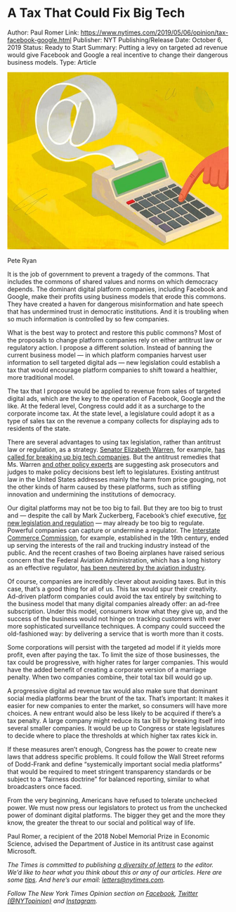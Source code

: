 # A Tax That Could Fix Big Tech

Author: Paul Romer
Link: https://www.nytimes.com/2019/05/06/opinion/tax-facebook-google.html
Publisher: NYT
Publishing/Release Date: October 6, 2019
Status: Ready to Start
Summary: Putting a levy on targeted ad revenue would give Facebook and Google a real incentive to change their dangerous business models.
Type: Article

![A%20Tax%20That%20Could%20Fix%20Big%20Tech%202743252a66544cdd9a719fe083f74122/merlin_154479453_cb026b47-68c6-4d04-b207-8cefa72b9648-articleLarge.jpg](A%20Tax%20That%20Could%20Fix%20Big%20Tech%202743252a66544cdd9a719fe083f74122/merlin_154479453_cb026b47-68c6-4d04-b207-8cefa72b9648-articleLarge.jpg)

Pete Ryan

It is the job of government to prevent a tragedy of the commons. That includes the commons of shared values and norms on which democracy depends. The dominant digital platform companies, including Facebook and Google, make their profits using business models that erode this commons. They have created a haven for dangerous misinformation and hate speech that has undermined trust in democratic institutions. And it is troubling when so much information is controlled by so few companies.

What is the best way to protect and restore this public commons? Most of the proposals to change platform companies rely on either antitrust law or regulatory action. I propose a different solution. Instead of banning the current business model — in which platform companies harvest user information to sell targeted digital ads — new legislation could establish a tax that would encourage platform companies to shift toward a healthier, more traditional model.

The tax that I propose would be applied to revenue from sales of targeted digital ads, which are the key to the operation of Facebook, Google and the like. At the federal level, Congress could add it as a surcharge to the corporate income tax. At the state level, a legislature could adopt it as a type of sales tax on the revenue a company collects for displaying ads to residents of the state.

There are several advantages to using tax legislation, rather than antitrust law or regulation, as a strategy. [Senator Elizabeth Warren,](https://medium.com/@teamwarren/heres-how-we-can-break-up-big-tech-9ad9e0da324c) for example, [has called for breaking up big tech companies](https://www.nytimes.com/2019/03/08/us/politics/elizabeth-warren-amazon.html?module=inline). But the antitrust remedies that Ms. Warren [and other policy experts](https://www.nytimes.com/2018/11/10/opinion/sunday/fascism-economy-monopoly.html?module=inline) are suggesting ask prosecutors and judges to make policy decisions best left to legislatures. Existing antitrust law in the United States addresses mainly the harm from price gouging, not the other kinds of harm caused by these platforms, such as stifling innovation and undermining the institutions of democracy.

Our digital platforms may not be too big to fail. But they are too big to trust and — despite the call by Mark Zuckerberg, Facebook’s chief executive, [for new legislation and regulation](https://www.nytimes.com/2019/03/30/technology/mark-zuckerberg-facebook-regulation-explained.html?module=inline) — may already be too big to regulate. Powerful companies can capture or undermine a regulator. The [Interstate Commerce Commission](https://www.nytimes.com/1994/07/31/us/interstate-commerce-commission-comes-under-siege-in-congress.html?module=inline), for example, established in the 19th century, ended up serving the interests of the rail and trucking industry instead of the public. And the recent crashes of two Boeing airplanes have raised serious concern that the Federal Aviation Administration, which has a long history as an effective regulator, [has been neutered by the aviation industry](https://www.nytimes.com/2019/03/26/us/politics/boeing-faa.html?module=inline).

Of course, companies are incredibly clever about avoiding taxes. But in this case, that’s a good thing for all of us. This tax would spur their creativity. Ad-driven platform companies could avoid the tax entirely by switching to the business model that many digital companies already offer: an ad-free subscription. Under this model, consumers know what they give up, and the success of the business would not hinge on tracking customers with ever more sophisticated surveillance techniques. A company could succeed the old-fashioned way: by delivering a service that is worth more than it costs.

Some corporations will persist with the targeted ad model if it yields more profit, even after paying the tax. To limit the size of those businesses, the tax could be progressive, with higher rates for larger companies. This would have the added benefit of creating a corporate version of a marriage penalty. When two companies combine, their total tax bill would go up.

A progressive digital ad revenue tax would also make sure that dominant social media platforms bear the brunt of the tax. That’s important: It makes it easier for new companies to enter the market, so consumers will have more choices. A new entrant would also be less likely to be acquired if there’s a tax penalty. A large company might reduce its tax bill by breaking itself into several smaller companies. It would be up to Congress or state legislatures to decide where to place the thresholds at which higher tax rates kick in.

If these measures aren’t enough, Congress has the power to create new laws that address specific problems. It could follow the Wall Street reforms of Dodd-Frank and define “systemically important social media platforms” that would be required to meet stringent transparency standards or be subject to a “fairness doctrine” for balanced reporting, similar to what broadcasters once faced.

From the very beginning, Americans have refused to tolerate unchecked power. We must now press our legislators to protect us from the unchecked power of dominant digital platforms. The bigger they get and the more they know, the greater the threat to our social and political way of life.

Paul Romer, a recipient of the 2018 Nobel Memorial Prize in Economic Science, advised the Department of Justice in its antitrust case against Microsoft.

*The Times is committed to publishing [a diversity of letters](https://www.nytimes.com/2019/01/31/opinion/letters/letters-to-editor-new-york-times-women.html) to the editor. We’d like to hear what you think about this or any of our articles. Here are some [tips](https://help.nytimes.com/hc/en-us/articles/115014925288-How-to-submit-a-letter-to-the-editor). And here’s our email: [letters@nytimes.com](mailto:letters@nytimes.com).*

*Follow The New York Times Opinion section on [Facebook](https://www.facebook.com/nytopinion), [Twitter (@NYTopinion)](http://twitter.com/NYTOpinion) and [Instagram](https://www.instagram.com/nytopinion/).*